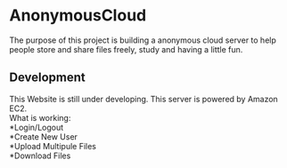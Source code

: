 # AnonymousCloud  
The purpose of this project is building a anonymous cloud server to help people store and share files freely, study and having a little fun.
## Development
This Website is still under developing. This server is powered by Amazon EC2.  
What is working:  
*Login/Logout  
*Create New User  
*Upload Multipule Files  
*Download Files  
